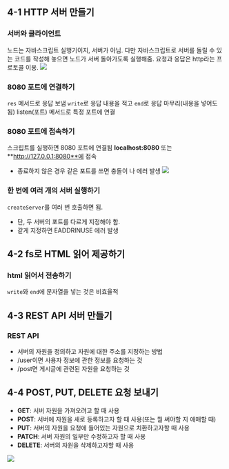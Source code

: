 ## 4-1 HTTP 서버 만들기

### 서버와 클라이언트

노드는 자바스크립트 실행기이지, 서버가 아님.
다만 자바스크립트로 서버를 돌릴 수 있는 코드를 작성해 놓으면 노드가 서버 돌아가도록 실행해줌.
요청과 응답은 http라는 프로토콜 이용.
![](https://velog.velcdn.com/images/tracygkwlals/post/1c474b01-aafd-4ed9-9b6c-6dd07708c1c1/image.png)

### 8080 포트에 연결하기

`res` 메서드로 응답 보냄
`write`로 응답 내용을 적고
`end`로 응답 마무리(내용을 넣어도 됨)
listen(포트) 메서드로 특정 포트에 연결

### 8080 포트에 접속하기

스크립트를 실행하면 8080 포트에 연결됨
**localhost:8080** 또는 **http://127.0.0.1:8080**에 접속

- 종료하지 않은 경우 같은 포트를 쓰면 충돌이 나 에러 발생
  ![](https://velog.velcdn.com/images/tracygkwlals/post/f60dd2d6-d6ea-414a-884e-a23e0ba2b4c0/image.png)

### 한 번에 여러 개의 서버 실행하기

`createServer`를 여러 번 호출하면 됨.

- 단, 두 서버의 포트를 다르게 지정해야 함.
- 같게 지정하면 EADDRINUSE 에러 발생

## 4-2 fs로 HTML 읽어 제공하기

### html 읽어서 전송하기

`write`와 `end`에 문자열을 넣는 것은 비효율적

## 4-3 REST API 서버 만들기

### REST API

- 서버의 자원을 정의하고 자원에 대한 주소를 지정하는 방법
- /user이면 사용자 정보에 관한 정보를 요청하는 것
- /post면 게시글에 관련된 자원을 요청하는 것

## 4-4 POST, PUT, DELETE 요청 보내기

- **GET**: 서버 자원을 가져오려고 할 때 사용
- **POST**: 서버에 자원을 새로 등록하고자 할 때 사용(또는 뭘 써야할 지 애매할 때)
- **PUT**: 서버의 자원을 요청에 들어있는 자원으로 치환하고자할 때 사용
- **PATCH**: 서버 자원의 일부만 수정하고자 할 때 사용
- **DELETE**: 서버의 자원을 삭제하고자할 때 사용

![](https://velog.velcdn.com/images/tracygkwlals/post/d7076d98-0f5e-490e-9b99-d107fe9127f9/image.png)
